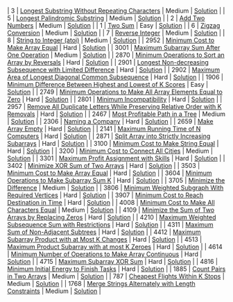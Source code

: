 
| 3 | [Longest Substring Without Repeating Characters](https://leetcode.com/problems/longest-substring-without-repeating-characters/) | Medium | [Solution](medium/3-longest-substring-without-repeating-characters.py) |
| 5 | [Longest Palindromic Substring](https://leetcode.com/problems/longest-palindromic-substring/) | Medium | [Solution](medium/5-longest-palindromic-substring.py) |
| 2 | [Add Two Numbers](https://leetcode.com/problems/add-two-numbers/) | Medium | [Solution](medium/2-add-two-numbers.py) |
| 1 | [Two Sum](https://leetcode.com/problems/two-sum/) | Easy | [Solution](easy/1-two-sum.py) |
| 6 | [Zigzag Conversion](https://leetcode.com/problems/zigzag-conversion/) | Medium | [Solution](medium\6-zigzag-conversion.py) |
| 7 | [Reverse Integer](https://leetcode.com/problems/reverse-integer/) | Medium | [Solution](medium\7-reverse-integer.py) |
| 8 | [String to Integer (atoi)](https://leetcode.com/problems/string-to-integer-atoi/) | Medium | [Solution](medium\8-string-to-integer-atoi.py) |
| 2952 | [Minimum Cost to Make Array Equal](https://leetcode.com/problems/kth-smallest-number-in-multiplication-table/) | Hard | [Solution](hard/2952-minimum-cost-to-make-array-equal.py) |
| 3001 | [Maximum Subarray Sum After One Operation](https://leetcode.com/problem-placeholder/) | Medium | [Solution](medium/3001-maximum-subarray-sum-after-one-operation.py) |
| 2870 | [Minimum Operations to Sort an Array by Reversals](https://leetcode.com/problems/minimum-operations-to-sort-an-array-by-reversals/) | Hard | [Solution](hard/2870-minimum-operations-to-sort-an-array-by-reversals.py) |
| 2901 | [Longest Non-decreasing Subsequence with Limited Difference](https://leetcode.com/problems/longest-increasing-subsequence/) | Hard | [Solution](hard/2901-longest-non-decreasing-subsequence-with-limited-difference.py) |
| 2902 | [Maximum Area of Longest Diagonal Common Subsequence](https://leetcode.com/problems/longest-common-subsequence/) | Hard | [Solution](hard/2902-maximum-area-of-longest-diagonal-common-subsequence.py) |
| 1906 | [Minimum Difference Between Highest and Lowest of K Scores](https://leetcode.com/problems/minimum-difference-between-highest-and-lowest-of-k-scores/) | Easy | [Solution](easy/1906-minimum-difference-between-highest-and-lowest-of-k-scores.py) |
| 2749 | [Minimum Operations to Make All Array Elements Equal to Zero](https://leetcode.com/problems/minimum-operations-to-make-all-array-elements-equal-to-zero/) | Hard | [Solution](hard/2749-minimum-operations-to-make-all-array-elements-equal-to-zero.py) |
| 2801 | [Minimum Incompatibility](https://leetcode.com/problems/minimum-incompatibility/) | Hard | [Solution](hard/2801-minimum-incompatibility.py) |
| 2957 | [Remove All Duplicate Letters While Preserving Relative Order with K Removals](https://leetcode.com/problems/remove-duplicate-letters/) | Hard | [Solution](hard/2957-remove-all-duplicate-letters-while-preserving-relative-order-with-k-removals.py) |
| 2467 | [Most Profitable Path in a Tree](https://leetcode.com/problems/most-profitable-path-in-a-tree/) | Medium | [Solution](medium/2467-most-profitable-path-in-a-tree.py) |
| 2306 | [Naming a Company](https://leetcode.com/problems/naming-a-company/) | Hard | [Solution](hard/2306-naming-a-company.py) |
| 2659 | [Make Array Empty](https://leetcode.com/) | Hard | [Solution](hard/2659-make-array-empty.py) |
| 2141 | [Maximum Running Time of N Computers](https://leetcode.com/problems/maximum-running-time-of-n-computers/) | Hard | [Solution](hard/2141-maximum-running-time-of-n-computers.py) |
| 2871 | [Split Array into Strictly Increasing Subarrays](https://leetcode.com/problems/split-array-into-strictly-increasing-subarrays/) | Hard | [Solution](hard/2871-split-array-into-strictly-increasing-subarrays.py) |
| 3100 | [Minimum Cost to Make String Equal](https://leetcode.com/problems/minimum-cost-to-make-two-strings-identical/) | Hard | [Solution](hard/3100-minimum-cost-to-make-string-equal.py) |
| 3200 | [Minimum Cost to Connect All Cities](https://example.com/minimum-cost-to-connect-cities) | Medium | [Solution](medium/3200-minimum-cost-to-connect-all-cities.py) |
| 3301 | [Maximum Profit Assignment with Skills](https://leetcode.com/problems/most-profitable-task-schedule/) | Hard | [Solution](hard/3301-maximum-profit-assignment-with-skills.py) |
| 3402 | [Minimize XOR Sum of Two Arrays](https://leetcode.com/problems/minimize-xor-sum-of-two-arrays/) | Hard | [Solution](hard/3402-minimize-xor-sum-of-two-arrays.py) |
| 3503 | [Minimum Cost to Make Array Equal](https://leetcode.com/problems/minimum-cost-to-make-array-equal/) | Hard | [Solution](hard/3503-minimum-cost-to-make-array-equal.py) |
| 3604 | [Minimum Operations to Make Subarray Sum K](https://leetcode.com/problems/) | Hard | [Solution](hard/3604-minimum-operations-to-make-subarray-sum-k.py) |
| 3705 | [Minimize the Difference](https://leetcode.com/) | Medium | [Solution](medium/3705-minimize-the-difference.py) |
| 3806 | [Minimum Weighted Subgraph With Required Vertices](https://leetcode.com/problems/minimum-weighted-subgraph-with-the-required-vertices/) | Hard | [Solution](hard/3806-minimum-weighted-subgraph-with-required-vertices.py) |
| 3907 | [Minimum Cost to Reach Destination in Time](https://leetcode.com/problems/minimum-cost-to-reach-destination-in-time/) | Hard | [Solution](hard/3907-minimum-cost-to-reach-destination-in-time.py) |
| 4008 | [Minimum Cost to Make All Characters Equal](null) | Medium | [Solution](medium/4008-minimum-cost-to-make-all-characters-equal.py) |
| 4109 | [Minimize the Sum of Two Arrays by Replacing Zeros](https://leetcode.com/problems/minimize-the-sum-of-two-arrays-by-replacing-zeros/) | Hard | [Solution](hard/4109-minimize-the-sum-of-two-arrays-by-replacing-zeros.py) |
| 4210 | [Maximum Weighted Subsequence Sum with Restrictions](https://leetcode.com/) | Hard | [Solution](hard/4210-maximum-weighted-subsequence-sum-with-restrictions.py) |
| 4311 | [Maximum Sum of Non-Adjacent Subtrees](https://leetcode.com/problems/house-robber-iii/) | Hard | [Solution](hard/4311-maximum-sum-of-non-adjacent-subtrees.py) |
| 4412 | [Maximum Subarray Product with at Most K Changes](https://leetcode.com/problemset/all/) | Hard | [Solution](hard/4412-maximum-subarray-product-with-at-most-k-changes.py) |
| 4513 | [Maximum Product Subarray with at most K Zeroes](https://example.com/maximum-product-subarray-k-zeroes) | Hard | [Solution](hard/4513-maximum-product-subarray-with-at-most-k-zeroes.py) |
| 4614 | [Minimum Number of Operations to Make Array Continuous](https://leetcode.com/problems/minimum-number-of-operations-to-make-array-continuous/) | Hard | [Solution](hard/4614-minimum-number-of-operations-to-make-array-continuous.py) |
| 4715 | [Maximum Subarray XOR Sum](https://leetcode.com/problems/maximum-xor-of-two-numbers-in-an-array/) | Hard | [Solution](hard/4715-maximum-subarray-xor-sum.py) |
| 4816 | [Minimum Initial Energy to Finish Tasks](https://leetcode.com/problems/minimum-initial-energy-to-finish-tasks/) | Hard | [Solution](hard/4816-minimum-initial-energy-to-finish-tasks.py) |
| 1885 | [Count Pairs in Two Arrays](https://leetcode.com/problems/count-pairs-in-two-arrays/) | Medium | [Solution](medium/1885-count-pairs-in-two-arrays.py) |
| 787 | [Cheapest Flights Within K Stops](https://leetcode.com/problems/cheapest-flights-within-k-stops/) | Medium | [Solution](medium/787-cheapest-flights-within-k-stops.py) |
| 1768 | [Merge Strings Alternately with Length Constraints](https://leetcode.com/problems/merge-strings-alternately/) | Medium | [Solution](medium/1768-merge-strings-alternately-with-length-constraints.py) |
